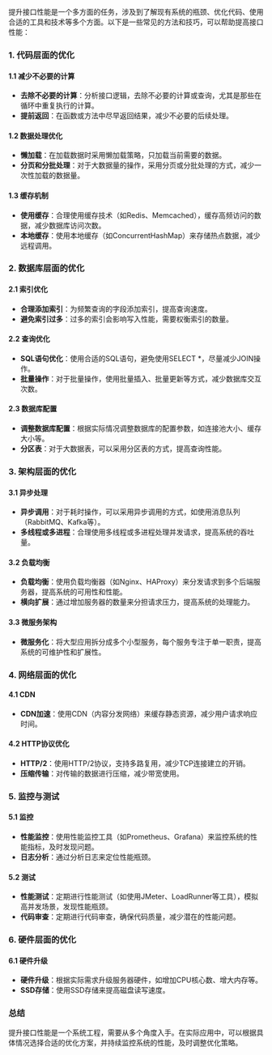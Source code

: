 提升接口性能是一个多方面的任务，涉及到了解现有系统的瓶颈、优化代码、使用合适的工具和技术等多个方面。以下是一些常见的方法和技巧，可以帮助提高接口性能：

### 1. 代码层面的优化

#### 1.1 减少不必要的计算
- **去除不必要的计算**：分析接口逻辑，去除不必要的计算或查询，尤其是那些在循环中重复执行的计算。
- **提前返回**：在函数或方法中尽早返回结果，减少不必要的后续处理。

#### 1.2 数据处理优化
- **懒加载**：在加载数据时采用懒加载策略，只加载当前需要的数据。
- **分页和分批处理**：对于大数据量的操作，采用分页或分批处理的方式，减少一次性加载的数据量。

#### 1.3 缓存机制
- **使用缓存**：合理使用缓存技术（如Redis、Memcached），缓存高频访问的数据，减少数据库访问次数。
- **本地缓存**：使用本地缓存（如ConcurrentHashMap）来存储热点数据，减少远程调用。

### 2. 数据库层面的优化

#### 2.1 索引优化
- **合理添加索引**：为频繁查询的字段添加索引，提高查询速度。
- **避免索引过多**：过多的索引会影响写入性能，需要权衡索引的数量。

#### 2.2 查询优化
- **SQL语句优化**：使用合适的SQL语句，避免使用SELECT *，尽量减少JOIN操作。
- **批量操作**：对于批量操作，使用批量插入、批量更新等方式，减少数据库交互次数。

#### 2.3 数据库配置
- **调整数据库配置**：根据实际情况调整数据库的配置参数，如连接池大小、缓存大小等。
- **分区表**：对于大数据表，可以采用分区表的方式，提高查询性能。

### 3. 架构层面的优化

#### 3.1 异步处理
- **异步调用**：对于耗时操作，可以采用异步调用的方式，如使用消息队列（RabbitMQ、Kafka等）。
- **多线程或多进程**：合理使用多线程或多进程处理并发请求，提高系统的吞吐量。

#### 3.2 负载均衡
- **负载均衡**：使用负载均衡器（如Nginx、HAProxy）来分发请求到多个后端服务器，提高系统的可用性和性能。
- **横向扩展**：通过增加服务器的数量来分担请求压力，提高系统的处理能力。

#### 3.3 微服务架构
- **微服务化**：将大型应用拆分成多个小型服务，每个服务专注于单一职责，提高系统的可维护性和扩展性。

### 4. 网络层面的优化

#### 4.1 CDN
- **CDN加速**：使用CDN（内容分发网络）来缓存静态资源，减少用户请求响应时间。

#### 4.2 HTTP协议优化
- **HTTP/2**：使用HTTP/2协议，支持多路复用，减少TCP连接建立的开销。
- **压缩传输**：对传输的数据进行压缩，减少带宽使用。

### 5. 监控与测试

#### 5.1 监控
- **性能监控**：使用性能监控工具（如Prometheus、Grafana）来监控系统的性能指标，及时发现问题。
- **日志分析**：通过分析日志来定位性能瓶颈。

#### 5.2 测试
- **性能测试**：定期进行性能测试（如使用JMeter、LoadRunner等工具），模拟高并发场景，发现性能瓶颈。
- **代码审查**：定期进行代码审查，确保代码质量，减少潜在的性能问题。

### 6. 硬件层面的优化

#### 6.1 硬件升级
- **硬件升级**：根据实际需求升级服务器硬件，如增加CPU核心数、增大内存等。
- **SSD存储**：使用SSD存储来提高磁盘读写速度。

### 总结

提升接口性能是一个系统工程，需要从多个角度入手。在实际应用中，可以根据具体情况选择合适的优化方案，并持续监控系统的性能，及时调整优化策略。